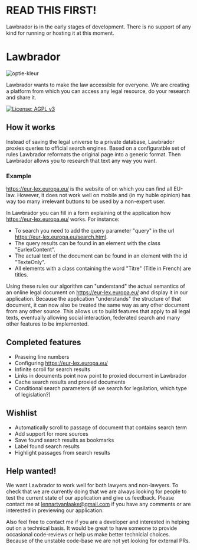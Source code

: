 # READ THIS FIRST!

Lawbrador is in the early stages of development. There is no support of any kind for running or hosting it at this moment.

# Lawbrador

![optie-kleur](https://user-images.githubusercontent.com/18684688/156994914-841f6af1-d1e6-46fc-9296-44cafef78d5f.png)

Lawbrador wants to make the law accessible for everyone. We are creating a platform from which you can access any legal resource, do your research and share it.

[![License: AGPL v3](https://img.shields.io/badge/License-AGPL_v3-blue.svg)](https://www.gnu.org/licenses/agpl-3.0)

## How it works

Instead of saving the legal universe to a private database, Lawbrador proxies queries to official search engines. Based on a configuratble set of rules Lawbrador reformats the original page into a generic format. Then Lawbrador allows you to research that text any way you want.

### Example

https://eur-lex.europa.eu/ is the website of on which you can find all EU-law. However, it does not work well on mobile and (in my huble opinion) has way too many irrelevant buttons to be used by a non-expert user. 


In Lawbrador you can fill in a form explaining ot the application how https://eur-lex.europa.eu/ works. For instance:
- To search you need to add the query parameter "query" in the url https://eur-lex.europa.eu/search.html.
- The query results can be found in an element with the class "EurlexContent".
- The actual text of the document can be found in an element with the id "TexteOnly".
- All elements with a class containing the word "Titre" (Title in French) are titles.

Using these rules our algorithm can "understand" the actual semantics of an online legal document on https://eur-lex.europa.eu/ and display it in our application. Because the application "understands" the structure of that document, it can now also be treated the same way as any other document from any other source. This allows us to build features that apply to all legal texts, eventually allowing social interaction, federated search and many other features to be implemented.

## Completed features

- Praseing line numbers
- Configuring https://eur-lex.europa.eu/
- Infinite scroll for search results
- Links in documents point now point to proxied document in Lawbrador
- Cache search results and proxied documents
- Conditional search parameters (if we search for legsilation, which type of legislation?)

## Wishlist

 - Automatically scroll to passage of document that contains search term
 - Add support for more sources
 - Save found search results as bookmarks
 - Label found search results
 - Highlight passages from search results

## Help wanted!

We want Lawbrador to work well for both lawyers and non-lawyers. To check that we are currently doing that we are always looking for people to test the current state of our application and give us feedback. Please contact me at lennartvanlaake@gmail.com if you have any comments or are interested in previewing our application.

Also feel free to contact me if you are a developer and interested in helping out on a technical basis. It would be great to have someone to provide occasional code-reviews or help us make better technicial choices. Because of the unstable code-base we are not yet looking for external PRs.
